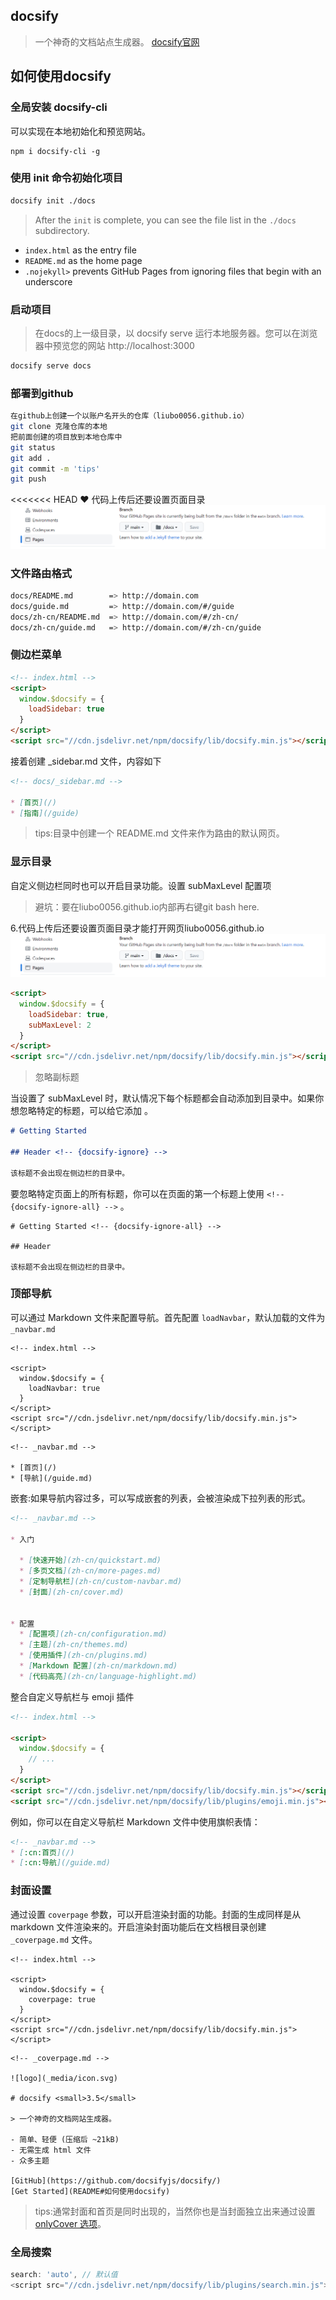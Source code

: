 ## docsify

> 一个神奇的文档站点生成器。
[docsify官网](https://docsify.js.org/#/)

## 如何使用docsify

### 全局安装 docsify-cli 
可以实现在本地初始化和预览网站。
```
npm i docsify-cli -g
```
 ### 使用 init 命令初始化项目
```bash
docsify init ./docs
```
> After the `init` is complete, you can see the file list in the `./docs` subdirectory.

- `index.html` as the entry file
- `README.md` as the home page
- `.nojekyll>` prevents GitHub Pages from ignoring files that begin with an underscore

### 启动项目

> 在docs的上一级目录，以 docsify serve 运行本地服务器。您可以在浏览器中预览您的网站 http://localhost:3000
```bash
docsify serve docs
```
### 部署到github

```bash
在github上创建一个以账户名开头的仓库（liubo0056.github.io）
git clone 克隆仓库的本地
把前面创建的项目放到本地仓库中
git status
git add .
git commit -m 'tips'
git push
```
<<<<<<< HEAD
:heart: 代码上传后还要设置页面目录
![image](_images/cf819e74-2a4a-4d02-84ad-cb94726d6f57.png)

### 文件路由格式

```bash
docs/README.md        => http://domain.com
docs/guide.md         => http://domain.com/#/guide
docs/zh-cn/README.md  => http://domain.com/#/zh-cn/
docs/zh-cn/guide.md   => http://domain.com/#/zh-cn/guide
```
### 侧边栏菜单

```html
<!-- index.html -->
<script>
  window.$docsify = {
    loadSidebar: true
  }
</script>
<script src="//cdn.jsdelivr.net/npm/docsify/lib/docsify.min.js"></script>
```
接着创建 _sidebar.md 文件，内容如下

```markdown
<!-- docs/_sidebar.md -->

* [首页](/)
* [指南](/guide)
```
> tips:目录中创建一个 README.md 文件来作为路由的默认网页。

### 显示目录

自定义侧边栏同时也可以开启目录功能。设置 subMaxLevel 配置项

> 避坑：要在liubo0056.github.io内部再右键git bash here.

6.代码上传后还要设置页面目录才能打开网页liubo0056.github.io
![image](_images/cf819e74-2a4a-4d02-84ad-cb94726d6f57.png)

```html
<script>
  window.$docsify = {
    loadSidebar: true,
    subMaxLevel: 2
  }
</script>
<script src="//cdn.jsdelivr.net/npm/docsify/lib/docsify.min.js"></script>
```

> 忽略副标题

当设置了 subMaxLevel 时，默认情况下每个标题都会自动添加到目录中。如果你想忽略特定的标题，可以给它添加 <!-- {docsify-ignore} --> 。

```markdown
# Getting Started

## Header <!-- {docsify-ignore} -->

该标题不会出现在侧边栏的目录中。
```

要忽略特定页面上的所有标题，你可以在页面的第一个标题上使用 `<!-- {docsify-ignore-all} -->` 。

```
# Getting Started <!-- {docsify-ignore-all} -->

## Header

该标题不会出现在侧边栏的目录中。
```

### 顶部导航

可以通过 Markdown 文件来配置导航。首先配置 `loadNavbar`，默认加载的文件为 `_navbar.md`

```
<!-- index.html -->

<script>
  window.$docsify = {
    loadNavbar: true
  }
</script>
<script src="//cdn.jsdelivr.net/npm/docsify/lib/docsify.min.js"></script>
```

```
<!-- _navbar.md -->

* [首页](/)
* [导航](/guide.md)
```

嵌套:如果导航内容过多，可以写成嵌套的列表，会被渲染成下拉列表的形式。

```markdown
<!-- _navbar.md -->

* 入门

  * [快速开始](zh-cn/quickstart.md)
  * [多页文档](zh-cn/more-pages.md)
  * [定制导航栏](zh-cn/custom-navbar.md)
  * [封面](zh-cn/cover.md)


* 配置
  * [配置项](zh-cn/configuration.md)
  * [主题](zh-cn/themes.md)
  * [使用插件](zh-cn/plugins.md)
  * [Markdown 配置](zh-cn/markdown.md)
  * [代码高亮](zh-cn/language-highlight.md)
```

整合自定义导航栏与 emoji 插件

```html
<!-- index.html -->

<script>
  window.$docsify = {
    // ...
  }
</script>
<script src="//cdn.jsdelivr.net/npm/docsify/lib/docsify.min.js"></script>
<script src="//cdn.jsdelivr.net/npm/docsify/lib/plugins/emoji.min.js"></script>
```

例如，你可以在自定义导航栏 Markdown 文件中使用旗帜表情：

```markdown
<!-- _navbar.md -->
* [:cn:首页](/)
* [:cn:导航](/guide.md)
```

### 封面设置
通过设置 `coverpage` 参数，可以开启渲染封面的功能。封面的生成同样是从 markdown 文件渲染来的。开启渲染封面功能后在文档根目录创建 `_coverpage.md` 文件。

```
<!-- index.html -->

<script>
  window.$docsify = {
    coverpage: true
  }
</script>
<script src="//cdn.jsdelivr.net/npm/docsify/lib/docsify.min.js"></script>
```

```
<!-- _coverpage.md -->

![logo](_media/icon.svg)

# docsify <small>3.5</small>

> 一个神奇的文档网站生成器。

- 简单、轻便 (压缩后 ~21kB)
- 无需生成 html 文件
- 众多主题

[GitHub](https://github.com/docsifyjs/docsify/)
[Get Started](README#如何使用docsify)
```

>  tips:通常封面和首页是同时出现的，当然你也是当封面独立出来通过设置[onlyCover 选项](https://docsify.js.org/#/zh-cn/configuration?id=onlycover)。
### 全局搜索
```javascript
search: 'auto', // 默认值
<script src="//cdn.jsdelivr.net/npm/docsify/lib/plugins/search.min.js"></script>
```
